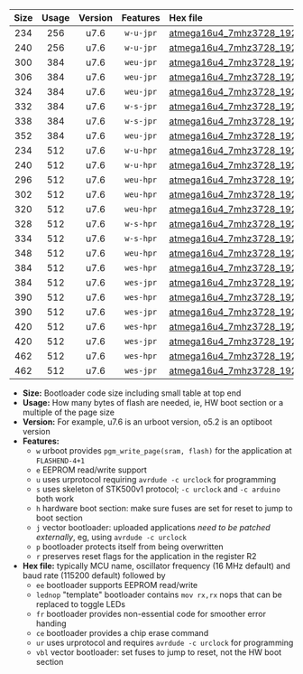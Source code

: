 |Size|Usage|Version|Features|Hex file|
|:-:|:-:|:-:|:-:|:--|
|234|256|u7.6|`w-u-jpr`|[atmega16u4_7mhz3728_19200bps_ur_vbl.hex](https://raw.githubusercontent.com/stefanrueger/urboot/main/bootloaders/atmega16u4/fcpu_7mhz3728/19200_bps/atmega16u4_7mhz3728_19200bps_ur_vbl.hex)|
|240|256|u7.6|`w-u-jpr`|[atmega16u4_7mhz3728_19200bps_lednop_ur_vbl.hex](https://raw.githubusercontent.com/stefanrueger/urboot/main/bootloaders/atmega16u4/fcpu_7mhz3728/19200_bps/atmega16u4_7mhz3728_19200bps_lednop_ur_vbl.hex)|
|300|384|u7.6|`weu-jpr`|[atmega16u4_7mhz3728_19200bps_ee_ur_vbl.hex](https://raw.githubusercontent.com/stefanrueger/urboot/main/bootloaders/atmega16u4/fcpu_7mhz3728/19200_bps/atmega16u4_7mhz3728_19200bps_ee_ur_vbl.hex)|
|306|384|u7.6|`weu-jpr`|[atmega16u4_7mhz3728_19200bps_ee_lednop_ur_vbl.hex](https://raw.githubusercontent.com/stefanrueger/urboot/main/bootloaders/atmega16u4/fcpu_7mhz3728/19200_bps/atmega16u4_7mhz3728_19200bps_ee_lednop_ur_vbl.hex)|
|324|384|u7.6|`weu-jpr`|[atmega16u4_7mhz3728_19200bps_ee_lednop_fr_ur_vbl.hex](https://raw.githubusercontent.com/stefanrueger/urboot/main/bootloaders/atmega16u4/fcpu_7mhz3728/19200_bps/atmega16u4_7mhz3728_19200bps_ee_lednop_fr_ur_vbl.hex)|
|332|384|u7.6|`w-s-jpr`|[atmega16u4_7mhz3728_19200bps_vbl.hex](https://raw.githubusercontent.com/stefanrueger/urboot/main/bootloaders/atmega16u4/fcpu_7mhz3728/19200_bps/atmega16u4_7mhz3728_19200bps_vbl.hex)|
|338|384|u7.6|`w-s-jpr`|[atmega16u4_7mhz3728_19200bps_lednop_vbl.hex](https://raw.githubusercontent.com/stefanrueger/urboot/main/bootloaders/atmega16u4/fcpu_7mhz3728/19200_bps/atmega16u4_7mhz3728_19200bps_lednop_vbl.hex)|
|352|384|u7.6|`weu-jpr`|[atmega16u4_7mhz3728_19200bps_ee_lednop_fr_ce_ur_vbl.hex](https://raw.githubusercontent.com/stefanrueger/urboot/main/bootloaders/atmega16u4/fcpu_7mhz3728/19200_bps/atmega16u4_7mhz3728_19200bps_ee_lednop_fr_ce_ur_vbl.hex)|
|234|512|u7.6|`w-u-hpr`|[atmega16u4_7mhz3728_19200bps_ur.hex](https://raw.githubusercontent.com/stefanrueger/urboot/main/bootloaders/atmega16u4/fcpu_7mhz3728/19200_bps/atmega16u4_7mhz3728_19200bps_ur.hex)|
|240|512|u7.6|`w-u-hpr`|[atmega16u4_7mhz3728_19200bps_lednop_ur.hex](https://raw.githubusercontent.com/stefanrueger/urboot/main/bootloaders/atmega16u4/fcpu_7mhz3728/19200_bps/atmega16u4_7mhz3728_19200bps_lednop_ur.hex)|
|296|512|u7.6|`weu-hpr`|[atmega16u4_7mhz3728_19200bps_ee_ur.hex](https://raw.githubusercontent.com/stefanrueger/urboot/main/bootloaders/atmega16u4/fcpu_7mhz3728/19200_bps/atmega16u4_7mhz3728_19200bps_ee_ur.hex)|
|302|512|u7.6|`weu-hpr`|[atmega16u4_7mhz3728_19200bps_ee_lednop_ur.hex](https://raw.githubusercontent.com/stefanrueger/urboot/main/bootloaders/atmega16u4/fcpu_7mhz3728/19200_bps/atmega16u4_7mhz3728_19200bps_ee_lednop_ur.hex)|
|320|512|u7.6|`weu-hpr`|[atmega16u4_7mhz3728_19200bps_ee_lednop_fr_ur.hex](https://raw.githubusercontent.com/stefanrueger/urboot/main/bootloaders/atmega16u4/fcpu_7mhz3728/19200_bps/atmega16u4_7mhz3728_19200bps_ee_lednop_fr_ur.hex)|
|328|512|u7.6|`w-s-hpr`|[atmega16u4_7mhz3728_19200bps.hex](https://raw.githubusercontent.com/stefanrueger/urboot/main/bootloaders/atmega16u4/fcpu_7mhz3728/19200_bps/atmega16u4_7mhz3728_19200bps.hex)|
|334|512|u7.6|`w-s-hpr`|[atmega16u4_7mhz3728_19200bps_lednop.hex](https://raw.githubusercontent.com/stefanrueger/urboot/main/bootloaders/atmega16u4/fcpu_7mhz3728/19200_bps/atmega16u4_7mhz3728_19200bps_lednop.hex)|
|348|512|u7.6|`weu-hpr`|[atmega16u4_7mhz3728_19200bps_ee_lednop_fr_ce_ur.hex](https://raw.githubusercontent.com/stefanrueger/urboot/main/bootloaders/atmega16u4/fcpu_7mhz3728/19200_bps/atmega16u4_7mhz3728_19200bps_ee_lednop_fr_ce_ur.hex)|
|384|512|u7.6|`wes-hpr`|[atmega16u4_7mhz3728_19200bps_ee.hex](https://raw.githubusercontent.com/stefanrueger/urboot/main/bootloaders/atmega16u4/fcpu_7mhz3728/19200_bps/atmega16u4_7mhz3728_19200bps_ee.hex)|
|384|512|u7.6|`wes-jpr`|[atmega16u4_7mhz3728_19200bps_ee_vbl.hex](https://raw.githubusercontent.com/stefanrueger/urboot/main/bootloaders/atmega16u4/fcpu_7mhz3728/19200_bps/atmega16u4_7mhz3728_19200bps_ee_vbl.hex)|
|390|512|u7.6|`wes-hpr`|[atmega16u4_7mhz3728_19200bps_ee_lednop.hex](https://raw.githubusercontent.com/stefanrueger/urboot/main/bootloaders/atmega16u4/fcpu_7mhz3728/19200_bps/atmega16u4_7mhz3728_19200bps_ee_lednop.hex)|
|390|512|u7.6|`wes-jpr`|[atmega16u4_7mhz3728_19200bps_ee_lednop_vbl.hex](https://raw.githubusercontent.com/stefanrueger/urboot/main/bootloaders/atmega16u4/fcpu_7mhz3728/19200_bps/atmega16u4_7mhz3728_19200bps_ee_lednop_vbl.hex)|
|420|512|u7.6|`wes-hpr`|[atmega16u4_7mhz3728_19200bps_ee_lednop_fr.hex](https://raw.githubusercontent.com/stefanrueger/urboot/main/bootloaders/atmega16u4/fcpu_7mhz3728/19200_bps/atmega16u4_7mhz3728_19200bps_ee_lednop_fr.hex)|
|420|512|u7.6|`wes-jpr`|[atmega16u4_7mhz3728_19200bps_ee_lednop_fr_vbl.hex](https://raw.githubusercontent.com/stefanrueger/urboot/main/bootloaders/atmega16u4/fcpu_7mhz3728/19200_bps/atmega16u4_7mhz3728_19200bps_ee_lednop_fr_vbl.hex)|
|462|512|u7.6|`wes-hpr`|[atmega16u4_7mhz3728_19200bps_ee_lednop_fr_ce.hex](https://raw.githubusercontent.com/stefanrueger/urboot/main/bootloaders/atmega16u4/fcpu_7mhz3728/19200_bps/atmega16u4_7mhz3728_19200bps_ee_lednop_fr_ce.hex)|
|462|512|u7.6|`wes-jpr`|[atmega16u4_7mhz3728_19200bps_ee_lednop_fr_ce_vbl.hex](https://raw.githubusercontent.com/stefanrueger/urboot/main/bootloaders/atmega16u4/fcpu_7mhz3728/19200_bps/atmega16u4_7mhz3728_19200bps_ee_lednop_fr_ce_vbl.hex)|

- **Size:** Bootloader code size including small table at top end
- **Usage:** How many bytes of flash are needed, ie, HW boot section or a multiple of the page size
- **Version:** For example, u7.6 is an urboot version, o5.2 is an optiboot version
- **Features:**
  + `w` urboot provides `pgm_write_page(sram, flash)` for the application at `FLASHEND-4+1`
  + `e` EEPROM read/write support
  + `u` uses urprotocol requiring `avrdude -c urclock` for programming
  + `s` uses skeleton of STK500v1 protocol; `-c urclock` and `-c arduino` both work
  + `h` hardware boot section: make sure fuses are set for reset to jump to boot section
  + `j` vector bootloader: uploaded applications *need to be patched externally*, eg, using `avrdude -c urclock`
  + `p` bootloader protects itself from being overwritten
  + `r` preserves reset flags for the application in the register R2
- **Hex file:** typically MCU name, oscillator frequency (16 MHz default) and baud rate (115200 default) followed by
  + `ee` bootloader supports EEPROM read/write
  + `lednop` "template" bootloader contains `mov rx,rx` nops that can be replaced to toggle LEDs
  + `fr` bootloader provides non-essential code for smoother error handing
  + `ce` bootloader provides a chip erase command
  + `ur` uses urprotocol and requires `avrdude -c urclock` for programming
  + `vbl` vector bootloader: set fuses to jump to reset, not the HW boot section
